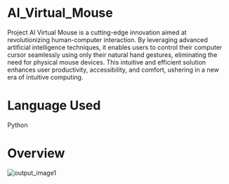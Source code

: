 # AI_Virtual_Mouse
Project AI Virtual Mouse is a cutting-edge innovation aimed at revolutionizing human-computer interaction. By leveraging advanced artificial intelligence techniques, it enables users to control their computer cursor seamlessly using only their natural hand gestures, eliminating the need for physical mouse devices. This intuitive and efficient solution enhances user productivity, accessibility, and comfort, ushering in a new era of intuitive computing.

# Language Used
Python

# Overview
![output_image1](https://github.com/alisha140202/AI_Virtual_Mouse/assets/102052712/2428cae5-c256-449f-b2ad-f993ca15d9c4)
